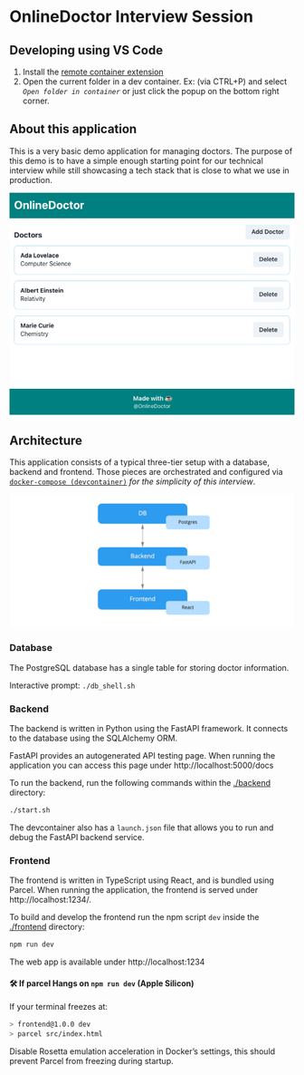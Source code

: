 # OnlineDoctor Interview Session


## Developing using VS Code

1. Install the [remote container extension](https://marketplace.visualstudio.com/items?itemName=ms-vscode-remote.remote-containers)
2. Open the current folder in a dev container. Ex: (via CTRL+P) and select
   _`Open folder in container`_ or just click the popup on the bottom right
   corner.


## About this application

This is a very basic demo application for managing doctors. The purpose
of this demo is to have a simple enough starting point for our technical
interview while still showcasing a tech stack that is close to what
we use in production.

![Screenshot of the demo application](./docs/screenshot_doctor_list.png)

## Architecture

This application consists of a typical three-tier setup with a
database, backend and frontend. Those pieces are orchestrated
and configured via [`docker-compose (devcontainer)`](./.devcontainer/docker-compose.yml) _for the simplicity of this interview_.

![Architecture diagram of demo application](./docs/demo_app_architecture.jpg)

### Database
The PostgreSQL database has a single table for storing doctor information.

Interactive prompt: `./db_shell.sh`

### Backend
The backend is written in Python using the FastAPI framework. It connects
to the database using the SQLAlchemy ORM.

FastAPI provides an autogenerated API testing page. When running the
application you can access this page under http://localhost:5000/docs

To run the backend, run the following commands within the [./backend](./backend) directory:

```bash
./start.sh 
```

The devcontainer also has a `launch.json` file that allows you to run and debug the FastAPI backend service.

### Frontend

The frontend is written in TypeScript using React, and is bundled using
Parcel. When running the application, the frontend is served under http://localhost:1234/.

To build and develop the frontend run the npm script `dev` inside the [./frontend](./frontend) directory:

```bash
npm run dev
```

The web app is available under http://localhost:1234

#### 🛠 If parcel Hangs on `npm run dev` (Apple Silicon)

If your terminal freezes at:

```bash
> frontend@1.0.0 dev
> parcel src/index.html
````
Disable Rosetta emulation acceleration in Docker’s settings, this should prevent Parcel from freezing during startup.


